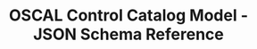 ---
title: OSCAL Control Catalog Model - JSON Schema Reference
description: OSCAL Catalog Model JSON Schema Reference
permalink: /docs/schemas/oscal-catalog-json/
layout: schemas
topnav: schemareference
sidenav: schemas
subnav: true
model: oscal-catalog-json
---